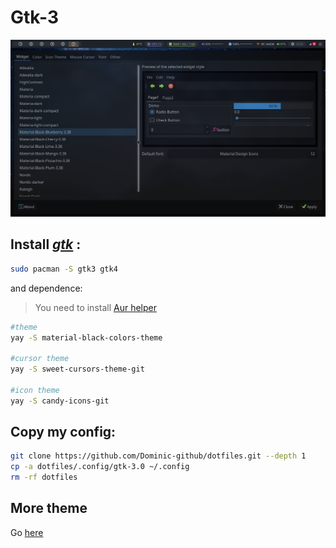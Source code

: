 # Gtk-3

![gtk-theme](./gtk-theme.png)

## Install [_gtk_](https://www.gtk.org/) :

```bash
sudo pacman -S gtk3 gtk4
```

and dependence:

> You need to install [Aur helper](https://wiki.archlinux.org/index.php/AUR_helpers)

```bash
#theme
yay -S material-black-colors-theme

#cursor theme
yay -S sweet-cursors-theme-git

#icon theme
yay -S candy-icons-git
```

## Copy my config:

```bash
git clone https://github.com/Dominic-github/dotfiles.git --depth 1
cp -a dotfiles/.config/gtk-3.0 ~/.config
rm -rf dotfiles
```

## More theme

Go [here](https://www.gnome-look.org/s/Gnome/browse/)
